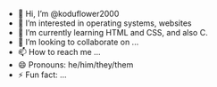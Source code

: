 - 👋 Hi, I’m @koduflower2000
- 👀 I’m interested in operating systems, websites
- 🌱 I’m currently learning HTML and CSS, and also C.
- 💞️ I’m looking to collaborate on ...
- 📫 How to reach me ...
- 😄 Pronouns: he/him/they/them
- ⚡ Fun fact: ...

<!---
koduflower2000/koduflower2000 is a ✨ special ✨ repository because its `README.md` (this file) appears on your GitHub profile.
You can click the Preview link to take a look at your changes.
--->
